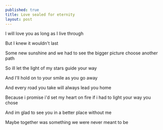 ```yaml
---
published: true
title: Love sealed for eternity
layout: post
---
```

I will love you as long as I live through

But I knew it wouldn't last

Some new sunshine and we had to see the bigger picture choose another path 

So ill let the light of my stars guide your way

And I'll hold on to your smile as you go away

And every road you take will always lead you home

Because i promise i'd set my heart on fire
if i had to light your way you chose 

And im glad to see you in a better place without me
 
Maybe together was something we were never meant to be